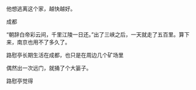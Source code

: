 #

他想逃离这个家，越快越好。

成都

“朝辞白帝彩云间，千里江陵一日还。”出了三峡之后，一天就走了五百里。算下来，南京也用不了多久了。

路慰亭长期生活在成都，也只是在周边几个矿场里

偶然出一次远门，就捅了个大篓子。

路慰亭觉得